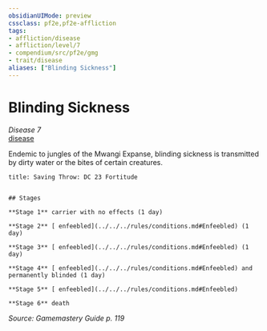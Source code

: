 ```yaml
---
obsidianUIMode: preview
cssclass: pf2e,pf2e-affliction
tags:
- affliction/disease
- affliction/level/7
- compendium/src/pf2e/gmg
- trait/disease
aliases: ["Blinding Sickness"]
---
```

# Blinding Sickness
*Disease 7*  
[disease](../../../Rules/traits/disease.md)  

Endemic to jungles of the Mwangi Expanse, blinding sickness is transmitted by dirty water or the bites of certain creatures.

```ad-inline-affliction
title: Saving Throw: DC 23 Fortitude


## Stages

**Stage 1** carrier with no effects (1 day)

**Stage 2** [ enfeebled](../../../rules/conditions.md#Enfeebled) (1 day)

**Stage 3** [ enfeebled](../../../rules/conditions.md#Enfeebled) (1 day)

**Stage 4** [ enfeebled](../../../rules/conditions.md#Enfeebled) and permanently blinded (1 day)

**Stage 5** [ enfeebled](../../../rules/conditions.md#Enfeebled)

**Stage 6** death
```

*Source: Gamemastery Guide p. 119*
